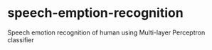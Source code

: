 # speech-emption-recognition
Speech emotion recognition of human using Multi-layer Perceptron classifier

